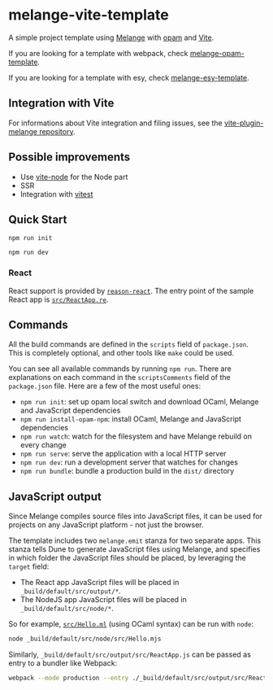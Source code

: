 # melange-vite-template

A simple project template using [Melange](https://github.com/melange-re/melange)
with [opam](https://opam.ocaml.org/) and [Vite](https://vitejs.dev/).

If you are looking for a template with webpack, check [melange-opam-template](https://github.com/melange-re/melange-opam-template).

If you are looking for a template with esy, check [melange-esy-template](https://github.com/melange-re/melange-esy-template).

## Integration with Vite

For informations about Vite integration and filing issues, see the [vite-plugin-melange repository](https://github.com/pdelacroix/vite-plugin-melange).

## Possible improvements

- Use [vite-node](https://www.npmjs.com/package/vite-node) for the Node part
- SSR
- Integration with [vitest](https://vitest.dev/)

## Quick Start

```shell
npm run init

npm run dev
```

### React

React support is provided by
[`reason-react`](https://github.com/reasonml/reason-react/). The entry
point of the sample React app is [`src/ReactApp.re`](src/ReactApp.re).

## Commands

All the build commands are defined in the `scripts` field of `package.json`. This
is completely optional, and other tools like `make` could be used.

You can see all available commands by running `npm run`. There are explanations
on each command in the `scriptsComments` field of the `package.json` file.
Here are a few of the most useful ones:

- `npm run init`: set up opam local switch and download OCaml, Melange and
JavaScript dependencies
- `npm run install-opam-npm`: install OCaml, Melange and JavaScript dependencies
- `npm run watch`: watch for the filesystem and have Melange rebuild on every
change
- `npm run serve`: serve the application with a local HTTP server
- `npm run dev`: run a development server that watches for changes
- `npm run bundle`: bundle a production build in the `dist/` directory

## JavaScript output

Since Melange compiles source files into JavaScript files, it can be used
for projects on any JavaScript platform - not just the browser.

The template includes two `melange.emit` stanza for two separate apps. This
stanza tells Dune to generate JavaScript files using Melange, and specifies in
which folder the JavaScript files should be placed, by leveraging the `target`
field:
- The React app JavaScript files will be placed in `_build/default/src/output/*`.
- The NodeJS app JavaScript files will be placed in `_build/default/src/node/*`.

So for example, [`src/Hello.ml`](src/Hello.ml) (using OCaml syntax) can be run with
`node`:

```bash
node _build/default/src/node/src/Hello.mjs
```

Similarly, `_build/default/src/output/src/ReactApp.js` can be passed as entry to a bundler
like Webpack:

```bash
webpack --mode production --entry ./_build/default/src/output/src/ReactApp.js
```
